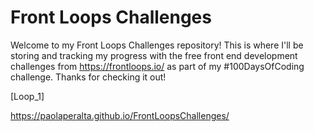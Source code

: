 # Front Loops Challenges

Welcome to my Front Loops Challenges repository! This is where I'll be storing and tracking my progress with the free front end development challenges from https://frontloops.io/ as part of my #100DaysOfCoding challenge. Thanks for checking it out!

[Loop_1]




https://paolaperalta.github.io/FrontLoopsChallenges/
